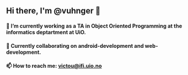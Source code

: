 ## Hi there, I'm @vuhnger 👋

#### 🔭 I’m currently working as a TA in Object Oriented Programming at the informatics deptartment at UiO.
#### 👯 Currently collaborating on android-development and web-development.
#### 📫 How to reach me: victou@ifi.uio.no
